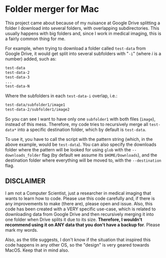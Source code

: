 # Folder merger for Mac

This project came about because of my nuisance at Google Drive splitting a folder I download into several folders, with overlapping subdirectories. This usually happens with big folders and, since I work in medical imaging, this is a fairly common thing for me.

For example, when trying to download a folder called `test-data` from Google Drive, it would get split into several subfolders with "`-i`" (where $i$ is a number) added, such as:

````bash
test-data
test-data-2
test-data-3
...
test-data-N
````

Where the subfolders in each `test-data-i` overlap, i.e.:
````bash
test-data/subfolder1/image1
test-data-2/subfolder1/image2
````
So you can see I want to have only one `subfolder1` with both files (`image`), instead of this mess. Therefore, my code tries to recursively merge all `test-data*` into a specific destination folder, which by default is `test-data`.

To use it, you have to call the script with the pattern string (which, in the above example, would be `test-data`). You can also specify the downloads folder where the pattern will be looked for using `glob` with the `--downloads_folder` flag (by default we assume its `$HOME/Downloads`), and the destination folder where everything will be moved to, with the `--destination` flag.

## DISCLAIMER
I am not a Computer Scientist, just a researcher in medical imaging that wants to learn how to code. Please use this code carefully and, if there is any improvements to make (there are), please open and issue. Also, this code has been created with a VERY specific use-case, which is related to downloading data from Google Drive and then recursively merging it into one folder when Drive splits it due to its size. **Therefore, I wouldn't recommend using it on ANY data that you don't have a backup for**. Please mark my words.

Also, as the title suggests, I don't know if the situation that inspired this code happens in any other OS, so the "design" is very geared towards MacOS. Keep that in mind also.